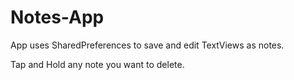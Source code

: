# Notes-App

App uses SharedPreferences to save and edit TextViews as notes.

Tap and Hold any note you want to delete.
